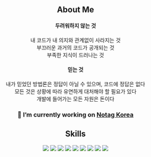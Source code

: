 <p>
  <h2 align=center>
    About Me
  </h2>
  <div align=center>
    <p>
      <h4>두려워하지 않는 것</h4>
      <div>내 코드가 내 의지와 관계없이 사라지는 것</div>
      <div>부끄러운 과거의 코드가 공개되는 것</div>
      <div>부족한 지식이 드러나는 것</div>
    </p>
    <p>
      <h4>믿는 것</h4>
      <div>내가 믿었던 방법론은 정답이 아닐 수 있으며, 코드에 정답은 없다</div>
      <div>모든 것은 상황에 따라 유연하게 대처해야 할 필요가 있다</div>
      <div>개발에 들어가는 모든 자원은 돈이다</div>
    </p>
  </div>
</p>

<p>
  <h3 align=center>
    🔭 I’m currently working on <a href="https://github.com/notaggroup" target="_blank">Notag Korea</a>
  </h3>
</p>


<p>
  <h2 align=center>
    Skills
  </h2>
  <div align=center>
    <img src="https://img.shields.io/badge/TypeScript-3178C6?style=flat-square&logo=TypeScript&logoColor=white"/>
    <img src="https://img.shields.io/badge/NestJs-E0234E?style=flat-square&logo=NestJs&logoColor=white"/>
    <img src="https://img.shields.io/badge/Go-00ADD8?style=flat-square&logo=Go&logoColor=white"/>
    <img src="https://img.shields.io/badge/PostgreSQL-4169E1?style=flat-square&logo=PostgreSQL&logoColor=white"/>
    <img src="https://img.shields.io/badge/Redis-DC382D?style=flat-square&logo=Redis&logoColor=white"/>
    <img src="https://img.shields.io/badge/AmazonAWS-232F3E?style=flat-square&logo=AmazonAWS&logoColor=white"/>
    <img src="https://img.shields.io/badge/Docker-2496ED?style=flat-square&logo=Docker&logoColor=white"/>
    <img src="https://img.shields.io/badge/GitHubActions-2088FF?style=flat-square&logo=GitHubActions&logoColor=white"/>
    <img src="https://img.shields.io/badge/GraphQL-E10098?style=flat-square&logo=GraphQL&logoColor=white"/>
  </div>
</p>
